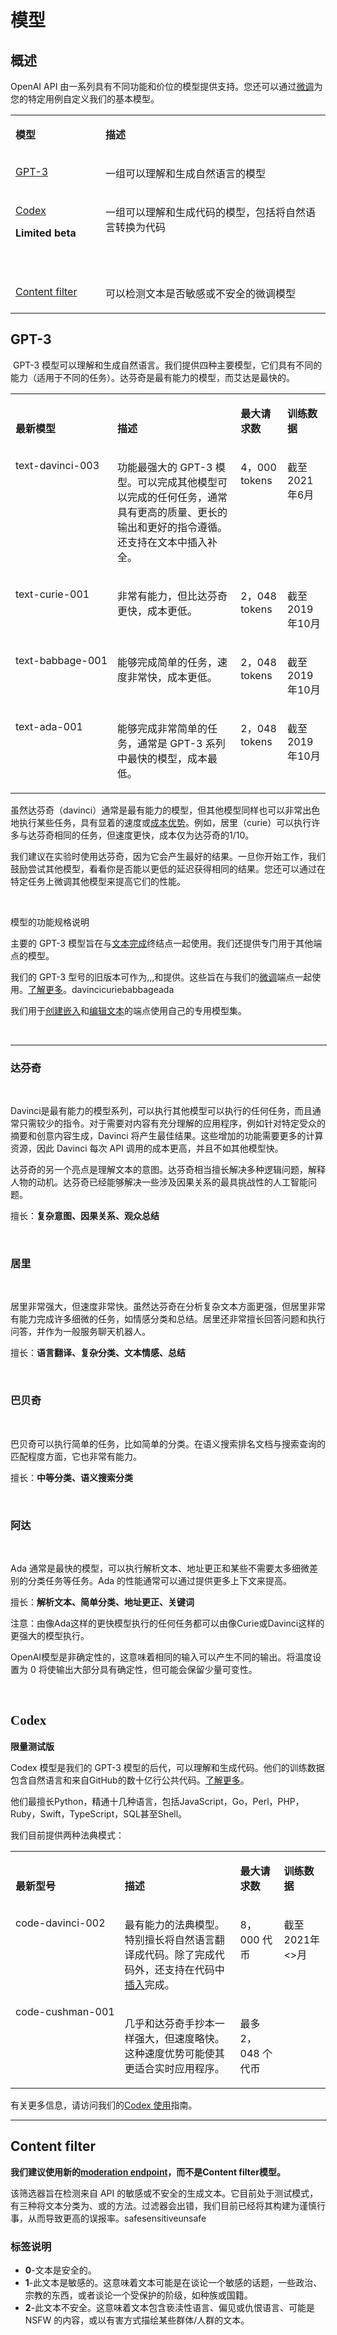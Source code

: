 <h1><strong>模型</strong></h1>
<h2><strong>概述</strong></h2>
<p class="p">OpenAI API 由一系列具有不同功能和价位的模型提供支持。您还可以通过<a href="https://platform.openai.com/docs/guides/fine-tuning" rel="noopener"><span style="font-family: helvetica;">微调</span></a>为您的特定用例自定义我们的基本模型。</p>
<table border="0" cellspacing="0">
<tbody>
<tr>
<td valign="bottom" width="128">
<p><strong>模型</strong></p>
</td>
<td valign="bottom" width="656">
<p><strong>描述</strong></p>
</td>
</tr>
<tr>
<td valign="top" nowrap="nowrap" width="128">
<p><a href="https://platform.openai.com/docs/models/gpt-3" rel="noopener">GPT-3</a></p>
</td>
<td valign="top" width="656">
<p>一组可以理解和生成自然语言的模型</p>
</td>
</tr>
<tr>
<td valign="top" nowrap="nowrap" width="128">
<p><a href="https://platform.openai.com/docs/models/codex" rel="noopener">Codex</a></p>
<p><strong>Limited beta</strong></p>
<p><strong>&nbsp;</strong></p>
</td>
<td valign="top" width="656">
<p>一组可以理解和生成代码的模型，包括将自然语言转换为代码</p>
</td>
</tr>
<tr>
<td valign="top" nowrap="nowrap" width="128">
<p><a href="https://platform.openai.com/docs/models/content-filter" rel="noopener">Content filter</a></p>
</td>
<td valign="top" width="656">
<p>可以检测文本是否敏感或不安全的微调模型</p>
</td>
</tr>
</tbody>
</table>
<h2><strong>GPT-3</strong></h2>

<p class="p">&nbsp;GPT-3 模型可以理解和生成自然语言。我们提供四种主要模型，它们具有不同的能力（适用于不同的任务）。达芬奇是最有能力的模型，而艾达是最快的。</p>
<table border="0" cellspacing="0">
<tbody>
<tr>
<td valign="bottom">
<p><strong>最新</strong><strong>模型</strong></p>
</td>
<td valign="bottom">
<p><strong>描述</strong></p>
</td>
<td valign="bottom">
<p><strong>最大请求数</strong></p>
</td>
<td valign="bottom">
<p><strong>训练数据</strong></p>
</td>
</tr>
<tr>
<td valign="top" nowrap="nowrap">
<p>text-davinci-003</p>
</td>
<td valign="top">
<p><span style="font-family: 宋体;">功能最强大的</span> GPT-3 模型。可以完成其他模型可以完成的任何任务，通常具有更高的质量、更长的输出和更好的指令遵循。还支持在文本中插入补全。</p>
</td>
<td valign="top">
<p>4，000 tokens</p>
</td>
<td valign="top">
<p><span style="font-family: 宋体;">截至</span>2021年6月</p>
</td>
</tr>
<tr>
<td valign="top" nowrap="nowrap">
<p>text-curie-001</p>
</td>
<td valign="top">
<p>非常有能力，但比达芬奇更快，成本更低。</p>
</td>
<td valign="top">
<p>2，048 tokens</p>
</td>
<td valign="top">
<p><span style="font-family: 宋体;">截至</span>2019年10月</p>
</td>
</tr>
<tr>
<td valign="top" nowrap="nowrap">
<p>text-babbage-001</p>
</td>
<td valign="top">
<p>能够完成简单的任务，速度非常快，成本更低。</p>
</td>
<td valign="top">
<p>2，048 tokens</p>
</td>
<td valign="top">
<p><span style="font-family: 宋体;">截至</span>2019年10月</p>
</td>
</tr>
<tr>
<td valign="top" nowrap="nowrap">
<p>text-ada-001</p>
</td>
<td valign="top">
<p><span style="font-family: 宋体;">能够完成非常简单的任务，通常是</span> GPT-3 系列中最快的模型，成本最低。</p>
</td>
<td valign="top">
<p>2，048 tokens</p>
</td>
<td valign="top">
<p><span style="font-family: 宋体;">截至</span>2019年10月</p>
</td>
</tr>
</tbody>
</table>
<p class="p">虽然达芬奇（davinci）通常是最有能力的模型，但其他模型同样也可以非常出色地执行某些任务，具有显着的速度或<a href="https://openai.com/api/pricing" rel="noopener"><span style="font-family: helvetica;">成本优势</span></a>。例如，居里（curie）<span style="font-family: helvetica;">可以执行许多与达芬奇相同的任务，但速度更快，成本仅为达芬奇的</span>1/10。</p>
<p class="p">我们建议在实验时使用达芬奇，因为它会产生最好的结果。一旦你开始工作，我们鼓励尝试其他模型，看看你是否能以更低的延迟获得相同的结果。您还可以通过在特定任务上微调其他模型来提高它们的性能。</p>
<p>&nbsp;</p>
<p>模型的功能规格说明</p>
<p class="p"><span style="font-family: helvetica;">主要的</span> GPT-3 模型旨在与<a href="https://platform.openai.com/docs/guides/completion" rel="noopener"><span style="font-family: helvetica;">文本完成</span></a>终结点一起使用。我们还提供专门用于其他端点的模型。</p>
<p class="p"><span style="font-family: helvetica;">我们的</span> GPT-3 型号的旧版本可作为,,,和提供。这些旨在与我们的<a href="https://platform.openai.com/docs/guides/fine-tuning" rel="noopener"><span style="font-family: helvetica;">微调</span></a>端点一起使用。<a href="https://help.openai.com/en/articles/5832130" rel="noopener"><span style="font-family: helvetica;">了解更多</span></a>。davincicuriebabbageada</p>
<p class="p">我们用于<a href="https://platform.openai.com/docs/guides/embeddings" rel="noopener"><span style="font-family: helvetica;">创建嵌入</span></a>和<a href="https://platform.openai.com/docs/guides/completion/editing-text" rel="noopener"><span style="font-family: helvetica;">编辑文本</span></a>的端点使用自己的专用模型集。</p>
<p>&nbsp;</p>
<hr align="center" size="2" width="506">

<h3><strong>达芬奇</strong></h3>
<p>&nbsp;</p>
<p class="p">Davinci是最有能力的模型系列，可以执行其他模型可以执行的任何任务，而且通常只需较少的指令。对于需要对内容有充分理解的应用程序，例如针对特定受众的摘要和创意内容生成，Davinci 将产生最佳结果。这些增加的功能需要更多的计算资源，因此 Davinci 每次 API 调用的成本更高，并且不如其他模型快。</p>
<p class="p">达芬奇的另一个亮点是理解文本的意图。达芬奇相当擅长解决多种逻辑问题，解释人物的动机。达芬奇已经能够解决一些涉及因果关系的最具挑战性的人工智能问题。</p>
<p class="p">擅长：<strong>复杂意图、因果关系、观众总结</strong></p>
<p>&nbsp;</p>
<h3><strong>居里</strong></h3>
<p>&nbsp;</p>
<p class="p">居里非常强大，但速度非常快。虽然达芬奇在分析复杂文本方面更强，但居里非常有能力完成许多细微的任务，如情感分类和总结。居里还非常擅长回答问题和执行问答，并作为一般服务聊天机器人。</p>
<p class="p">擅长：<strong>语言翻译、复杂分类、文本情感、总结</strong></p>
<p>&nbsp;</p>
<h3><strong>巴贝奇</strong></h3>
<p>&nbsp;</p>
<p class="p">巴贝奇可以执行简单的任务，比如简单的分类。在语义搜索排名文档与搜索查询的匹配程度方面，它也非常有能力。</p>
<p class="p">擅长：<strong>中等分类、语义搜索分类</strong></p>
<p>&nbsp;</p>
<h3><strong>阿达</strong></h3>
<p>&nbsp;</p>
<p class="p">Ada 通常是最快的模型，可以执行解析文本、地址更正和某些不需要太多细微差别的分类任务等任务。Ada 的性能通常可以通过提供更多上下文来提高。</p>
<p class="p">擅长：<strong>解析文本、简单分类、地址更正、关键词</strong></p>
<p class="p"><span style="font-family: helvetica;">注意：由像</span>Ada这样的更快模型执行的任何任务都可以由像Curie或Davinci这样的更强大的模型执行。</p>
<p>OpenAI模型是非确定性的，这意味着相同的输入可以产生不同的输出。将<a rel="noopener"><span style="font-family: helvetica;">温度</span></a><span style="font-family: helvetica;">设置为</span> 0 将使输出大部分具有确定性，但可能会保留少量可变性。</p>
<p>&nbsp;</p>

<h2><strong><span style="font-family: 宋体;"><strong>Codex</strong></span><span style="font-family: 宋体;"> </span></strong></h2>
<p><strong>限量测试版</strong></p>
<p class="p">Codex 模型是我们的 GPT-3 模型的后代，可以理解和生成代码。他们的训练数据包含自然语言和来自GitHub的数十亿行公共代码。<a href="https://help.openai.com/en/articles/5480054" rel="noopener"><span style="font-family: helvetica;">了解更多</span></a>。</p>
<p class="p"><span style="font-family: helvetica;">他们最擅长</span>Python，精通十几种语言，包括JavaScript，Go，Perl，PHP，Ruby，Swift，TypeScript，SQL甚至Shell。</p>
<p class="p">我们目前提供两种法典模式：</p>
<table border="0" cellspacing="0">
<tbody>
<tr>
<td valign="bottom">
<p><strong>最新型号</strong></p>
</td>
<td valign="bottom">
<p><strong>描述</strong></p>
</td>
<td valign="bottom">
<p><strong>最大请求数</strong></p>
</td>
<td valign="bottom">
<p><strong>训练数据</strong></p>
</td>
</tr>
<tr>
<td valign="top" nowrap="nowrap">
<p><span style="">code-davinci-002</p>
</td>
<td valign="top">
<p>最有能力的法典模型。特别擅长将自然语言翻译成代码。除了完成代码外，还支持在代码中<a href="https://platform.openai.com/docs/guides/code/inserting-code" rel="noopener"><span style="font-family: 宋体;">插入</span></a>完成。</p>
</td>
<td valign="top">
<p>8，000 代币</p>
</td>
<td valign="top">
<p><span style="font-family: 宋体;">截至</span>2021年&lt;&gt;月</p>
</td>
</tr>
<tr>
<td valign="top" nowrap="nowrap"
<p><span style="">code-cushman-001</p>
</td>
<td valign="top">
<p>几乎和达芬奇手抄本一样强大，但速度略快。这种速度优势可能使其更适合实时应用程序。</p>
</td>
<td valign="top">
<p><span style="font-family: 宋体;">最多</span> 2，048 个代币</p>
</td>
<td valign="top">
<p>&nbsp;</p>
</td>
</tr>
</tbody>
</table>
<p class="p">有关更多信息，请访问我们的<a href="https://platform.openai.com/docs/guides/code" rel="noopener">Codex 使用</a>指南。</p>

<hr align="center" size="2" width="506">

<h2><strong>Content filter</strong></h2>

<p><strong>我们建议使用新的</strong><a href="https://platform.openai.com/docs/guides/moderation" rel="noopener"><strong><span style="font-family: helvetica;">moderation endpoint</span></strong></a><strong>，而不是Content filter模型。</strong></p>
<p class="p"><span style="font-family: helvetica;">该筛选器旨在检测来自</span> API 的敏感或不安全的生成文本。它目前处于测试模式，有三种将文本分类为、或的方法。过滤器会出错，我们目前已经将其构建为谨慎行事，从而导致更高的误报率。safesensitiveunsafe</p>
<h3><strong>标签说明</strong></h3>
<ul>
<li><strong>0</strong>-文本是安全的。</li>
<li><strong>1</strong>-此文本是敏感的。这意味着文本可能是在谈论一个敏感的话题，一些政治、宗教的东西，或者谈论一个受保护的阶级，如种族或国籍。</li>
<li><strong>2</strong>-此文本不安全。这意味着文本包含亵渎性语言、偏见或仇恨语言、可能是 NSFW 的内容，或以有害方式描绘某些群体/人群的文本。</li>
</ul>


